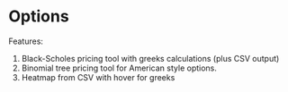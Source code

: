 # Options

Features:

1. Black-Scholes pricing tool with greeks calculations (plus CSV output)
2. Binomial tree pricing tool for American style options.
3. Heatmap from CSV with hover for greeks
